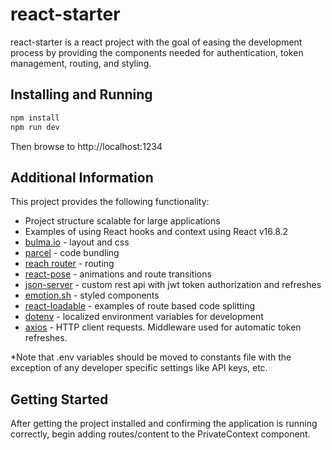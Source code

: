 # react-starter

react-starter is a react project with the goal of easing the development process by providing the components needed for authentication, token management, routing, and styling.

## Installing and Running

```bash
npm install
npm run dev
```
Then browse to http://localhost:1234

## Additional Information

This project provides the following functionality:

* Project structure scalable for large applications
* Examples of using React hooks and context using React v16.8.2
* [bulma.io](https://bulma.io) - layout and css
* [parcel](https://parceljs.org/) - code bundling
* [reach router](https://reach.tech/router) - routing
* [react-pose](https://popmotion.io/pose/) - animations and route transitions
* [json-server](https://github.com/typicode/json-server) - custom rest api with jwt token authorization and refreshes 
* [emotion.sh](https://emotion.sh/docs/introduction) - styled components
* [react-loadable](https://github.com/jamiebuilds/react-loadable) - examples of route based code splitting
* [dotenv](https://github.com/motdotla/dotenv) - localized environment variables for development 
* [axios](https://github.com/axios/axios) - HTTP client requests.  Middleware used for automatic token refreshes.

*Note that .env variables should be moved to constants file with the exception of any developer specific settings like API keys, etc.

## Getting Started

After getting the project installed and confirming the application is running correctly, begin adding routes/content to the PrivateContext component.
